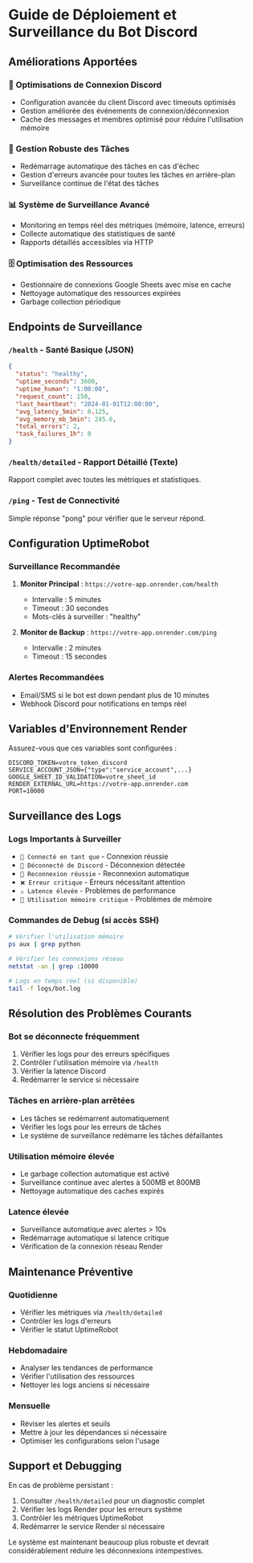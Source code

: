 # Guide de Déploiement et Surveillance du Bot Discord

## Améliorations Apportées

### 🔧 Optimisations de Connexion Discord
- Configuration avancée du client Discord avec timeouts optimisés
- Gestion améliorée des événements de connexion/déconnexion
- Cache des messages et membres optimisé pour réduire l'utilisation mémoire

### 🔄 Gestion Robuste des Tâches
- Redémarrage automatique des tâches en cas d'échec
- Gestion d'erreurs avancée pour toutes les tâches en arrière-plan
- Surveillance continue de l'état des tâches

### 📊 Système de Surveillance Avancé
- Monitoring en temps réel des métriques (mémoire, latence, erreurs)
- Collecte automatique des statistiques de santé
- Rapports détaillés accessibles via HTTP

### 🗄️ Optimisation des Ressources
- Gestionnaire de connexions Google Sheets avec mise en cache
- Nettoyage automatique des ressources expirées
- Garbage collection périodique

## Endpoints de Surveillance

### `/health` - Santé Basique (JSON)
```json
{
  "status": "healthy",
  "uptime_seconds": 3600,
  "uptime_human": "1:00:00",
  "request_count": 150,
  "last_heartbeat": "2024-01-01T12:00:00",
  "avg_latency_5min": 0.125,
  "avg_memory_mb_5min": 245.6,
  "total_errors": 2,
  "task_failures_1h": 0
}
```

### `/health/detailed` - Rapport Détaillé (Texte)
Rapport complet avec toutes les métriques et statistiques.

### `/ping` - Test de Connectivité
Simple réponse "pong" pour vérifier que le serveur répond.

## Configuration UptimeRobot

### Surveillance Recommandée
1. **Monitor Principal** : `https://votre-app.onrender.com/health`
   - Intervalle : 5 minutes
   - Timeout : 30 secondes
   - Mots-clés à surveiller : "healthy"

2. **Monitor de Backup** : `https://votre-app.onrender.com/ping`
   - Intervalle : 2 minutes
   - Timeout : 15 secondes

### Alertes Recommandées
- Email/SMS si le bot est down pendant plus de 10 minutes
- Webhook Discord pour notifications en temps réel

## Variables d'Environnement Render

Assurez-vous que ces variables sont configurées :

```
DISCORD_TOKEN=votre_token_discord
SERVICE_ACCOUNT_JSON={"type":"service_account",...}
GOOGLE_SHEET_ID_VALIDATION=votre_sheet_id
RENDER_EXTERNAL_URL=https://votre-app.onrender.com
PORT=10000
```

## Surveillance des Logs

### Logs Importants à Surveiller
- `🤖 Connecté en tant que` - Connexion réussie
- `🔌 Déconnecté de Discord` - Déconnexion détectée
- `🔄 Reconnexion réussie` - Reconnexion automatique
- `❌ Erreur critique` - Erreurs nécessitant attention
- `⚠️ Latence élevée` - Problèmes de performance
- `💾 Utilisation mémoire critique` - Problèmes de mémoire

### Commandes de Debug (si accès SSH)
```bash
# Vérifier l'utilisation mémoire
ps aux | grep python

# Vérifier les connexions réseau
netstat -an | grep :10000

# Logs en temps réel (si disponible)
tail -f logs/bot.log
```

## Résolution des Problèmes Courants

### Bot se déconnecte fréquemment
1. Vérifier les logs pour des erreurs spécifiques
2. Contrôler l'utilisation mémoire via `/health`
3. Vérifier la latence Discord
4. Redémarrer le service si nécessaire

### Tâches en arrière-plan arrêtées
- Les tâches se redémarrent automatiquement
- Vérifier les logs pour les erreurs de tâches
- Le système de surveillance redémarre les tâches défaillantes

### Utilisation mémoire élevée
- Le garbage collection automatique est activé
- Surveillance continue avec alertes à 500MB et 800MB
- Nettoyage automatique des caches expirés

### Latence élevée
- Surveillance automatique avec alertes > 10s
- Redémarrage automatique si latence critique
- Vérification de la connexion réseau Render

## Maintenance Préventive

### Quotidienne
- Vérifier les métriques via `/health/detailed`
- Contrôler les logs d'erreurs
- Vérifier le statut UptimeRobot

### Hebdomadaire
- Analyser les tendances de performance
- Vérifier l'utilisation des ressources
- Nettoyer les logs anciens si nécessaire

### Mensuelle
- Réviser les alertes et seuils
- Mettre à jour les dépendances si nécessaire
- Optimiser les configurations selon l'usage

## Support et Debugging

En cas de problème persistant :

1. Consulter `/health/detailed` pour un diagnostic complet
2. Vérifier les logs Render pour les erreurs système
3. Contrôler les métriques UptimeRobot
4. Redémarrer le service Render si nécessaire

Le système est maintenant beaucoup plus robuste et devrait considérablement réduire les déconnexions intempestives.
